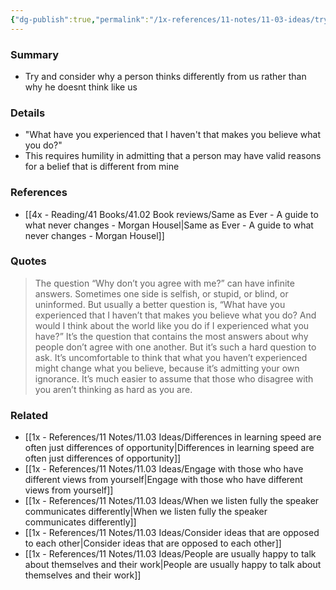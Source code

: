 ```yaml
---
{"dg-publish":true,"permalink":"/1x-references/11-notes/11-03-ideas/try-and-consider-why-a-person-thinks-differently-from-us-rather-than-why-he-doesnt-think-like-us/","title":"Try and consider why a person thinks differently from us rather than why he doesnt think like us","created":"2025-07-12T21:29:46.993+03:00","updated":"2025-07-12T22:29:30.165+03:00"}
---
```



### Summary
- Try and consider why a person thinks differently from us rather than why he doesnt think like us

### Details
- "What have you experienced that I haven't that makes you believe what you do?"
- This requires humility in admitting that a person may have valid reasons for a belief that is different from mine

### References
- [[4x - Reading/41 Books/41.02 Book reviews/Same as Ever - A guide to what never changes - Morgan Housel\|Same as Ever - A guide to what never changes - Morgan Housel]]

### Quotes
> The question “Why don’t you agree with me?” can have infinite answers. Sometimes one side is selfish, or stupid, or blind, or uninformed.
> But usually a better question is, “What have you experienced that I haven’t that makes you believe what you do? And would I think about the world like you do if I experienced what you have?”
> It’s the question that contains the most answers about why people don’t agree with one another.
> But it’s such a hard question to ask.
> It’s uncomfortable to think that what you haven’t experienced might change what you believe, because it’s admitting your own ignorance. It’s much easier to assume that those who disagree with you aren’t thinking as hard as you are.


### Related
- [[1x - References/11 Notes/11.03 Ideas/Differences in learning speed are often just differences of opportunity\|Differences in learning speed are often just differences of opportunity]]
- [[1x - References/11 Notes/11.03 Ideas/Engage with those who have different views from yourself\|Engage with those who have different views from yourself]]
- [[1x - References/11 Notes/11.03 Ideas/When we listen fully the speaker communicates differently\|When we listen fully the speaker communicates differently]]
- [[1x - References/11 Notes/11.03 Ideas/Consider ideas that are opposed to each other\|Consider ideas that are opposed to each other]]
- [[1x - References/11 Notes/11.03 Ideas/People are usually happy to talk about themselves and their work\|People are usually happy to talk about themselves and their work]]